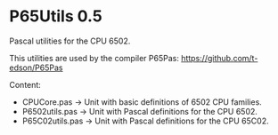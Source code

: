 # P65Utils 0.5

Pascal utilities for the CPU 6502.

This utilities are used by the compiler P65Pas: https://github.com/t-edson/P65Pas

Content:
- CPUCore.pas -> Unit with basic definitions of 6502 CPU families.
- P6502utils.pas -> Unit with Pascal definitions for the CPU 6502.
- P65C02utils.pas -> Unit with Pascal definitions for the CPU 65C02.